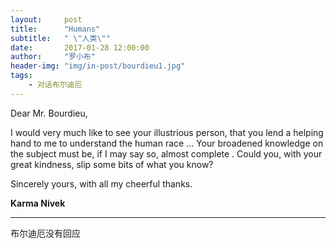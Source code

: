 ```yaml
---
layout:     post
title:      "Humans"
subtitle:   " \"人类\""
date:       2017-01-28 12:00:00
author:     "罗小布"
header-img: "img/in-post/bourdieu1.jpg"
tags:
    - 对话布尔迪厄
---
```



Dear Mr. Bourdieu, 

I would very much like to see your illustrious person, that you lend a helping hand to me to understand the human race ... Your broadened knowledge on the subject must be, if I may say so, almost complete . Could you, with your great kindness, slip some bits of what you know? 

Sincerely yours, with all my cheerful thanks. 

**Karma Nivek**

---

布尔迪厄没有回应